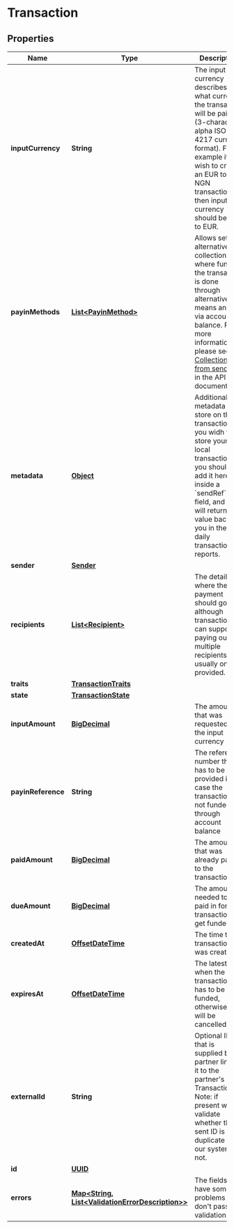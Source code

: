 

# Transaction

## Properties

Name | Type | Description | Notes
------------ | ------------- | ------------- | -------------
**inputCurrency** | **String** | The input currency describes what currency the transaction will be paid in (3-character alpha ISO 4217 currency format). For example if you wish to create an EUR to NGN transaction then input currency should be set to EUR. | 
**payinMethods** | [**List&lt;PayinMethod&gt;**](PayinMethod.md) | Allows setting alternative collections, where funding the transaction is done through alternative means and not via account balance.  For more information please see [Collections from senders](https://github.com/transferzero/api-documentation/blob/master/additional-features.md#collections-from-senders) in the API documentation |  [optional]
**metadata** | [**Object**](.md) | Additional metadata to store on the transaction. If you widh to store your local transaction ID, you should add it here inside a &#x60;sendRef&#x60; field, and we will return this value back to you in the daily transaction reports. |  [optional]
**sender** | [**Sender**](Sender.md) |  | 
**recipients** | [**List&lt;Recipient&gt;**](Recipient.md) | The details of where the payment should go. although transactions can support paying out multiple recipients, usually one is provided.  | 
**traits** | [**TransactionTraits**](TransactionTraits.md) |  |  [optional]
**state** | [**TransactionState**](TransactionState.md) |  |  [optional]
**inputAmount** | [**BigDecimal**](BigDecimal.md) | The amount that was requested in the input currency |  [optional]
**payinReference** | **String** | The reference number that has to be provided in case the transaction is not funded through account balance |  [optional]
**paidAmount** | [**BigDecimal**](BigDecimal.md) | The amount that was already paid in to the transaction |  [optional]
**dueAmount** | [**BigDecimal**](BigDecimal.md) | The amount needed to be paid in for the transaction to get funded |  [optional]
**createdAt** | [**OffsetDateTime**](OffsetDateTime.md) | The time the transaction was created |  [optional]
**expiresAt** | [**OffsetDateTime**](OffsetDateTime.md) | The latest time when the transaction has to be funded, otherwise it will be cancelled |  [optional]
**externalId** | **String** | Optional ID that is supplied by partner linking it to the partner&#39;s own Transaction ID. Note: if present we will validate whether the sent ID is a duplicate in our system or not. |  [optional]
**id** | [**UUID**](UUID.md) |  |  [optional]
**errors** | [**Map&lt;String, List&lt;ValidationErrorDescription&gt;&gt;**](List.md) | The fields that have some problems and don&#39;t pass validation |  [optional]



